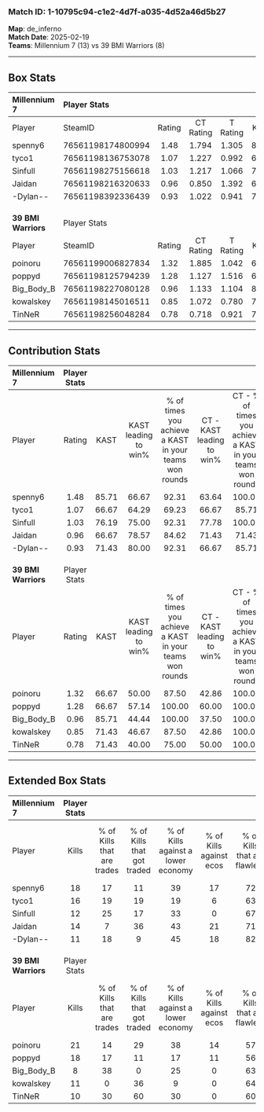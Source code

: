 ### Match ID: 1-10795c94-c1e2-4d7f-a035-4d52a46d5b27  
**Map**: de_inferno  
**Match Date**: 2025-02-19  
**Teams**: Millennium 7 (13) vs 39 BMI Warriors (8)  

---  

## Box Stats  

| **Millennium 7**    | Player Stats      |        |           |          |       |       |       |         |        |      |     |
| :- | :- | :-: | :-: | :-: | :-: | :-: | :-: | :-: | :-: | :-: | :-: |
| Player              | SteamID           | Rating | CT Rating | T Rating | KAST  |  ADR  | Kills | Assists | Deaths | K/D  | HS% |
| spenny6             | 76561198174800994 |  1.48  |   1.794   |  1.305   | 85.71 | 106.1 |  18   |    9    |   13   | 1.38 | 50  |
| tyco1               | 76561198136753078 |  1.07  |   1.227   |  0.992   | 66.67 | 58.0  |  16   |    2    |   13   | 1.23 | 68  |
| Sinfull             | 76561198275156618 |  1.03  |   1.217   |  1.066   | 76.19 | 65.7  |  12   |    7    |   13   | 0.92 | 33  |
| Jaidan              | 76561198216320633 |  0.96  |   0.850   |  1.392   | 66.67 | 79.5  |  14   |    7    |   18   | 0.78 | 85  |
| -Dylan--            | 76561198392336439 |  0.93  |   1.022   |  0.941   | 71.43 | 57.6  |  11   |    4    |   12   | 0.92 | 54  |
|                     |                   |        |           |          |       |       |       |         |        |      |     |
|                     |                   |        |           |          |       |       |       |         |        |      |     |
|                     |                   |        |           |          |       |       |       |         |        |      |     |
| **39 BMI Warriors** | Player Stats      |        |           |          |       |       |       |         |        |      |     |
| Player              | SteamID           | Rating | CT Rating | T Rating | KAST  |  ADR  | Kills | Assists | Deaths | K/D  | HS% |
| poinoru             | 76561199006827834 |  1.32  |   1.885   |  1.042   | 66.67 | 93.0  |  21   |    3    |   16   | 1.31 | 52  |
| poppyd              | 76561198125794239 |  1.28  |   1.127   |  1.516   | 66.67 | 83.9  |  18   |    5    |   12   | 1.50 | 50  |
| Big_Body_B          | 76561198227080128 |  0.96  |   1.133   |  1.104   | 85.71 | 70.0  |   8   |   10    |   13   | 0.62 | 37  |
| kowalskey           | 76561198145016511 |  0.85  |   1.072   |  0.780   | 71.43 | 55.6  |  11   |    3    |   15   | 0.73 | 72  |
| TinNeR              | 76561198256048284 |  0.78  |   0.718   |  0.921   | 71.43 | 56.3  |  10   |    3    |   16   | 0.63 | 50  |
---  

## Contribution Stats  

| **Millennium 7**    | Player Stats |       |                      |                                                        |                           |                                                             |                          |                                                            |
| :- | :-: | :-: | :-: | :-: | :-: | :-: | :-: | :-: |
| Player              |    Rating    | KAST  | KAST leading to win% | % of times you achieve a KAST in your teams won rounds | CT - KAST leading to win% | CT - % of times you achieve a KAST in your teams won rounds | T - KAST leading to win% | T - % of times you achieve a KAST in your teams won rounds |
| spenny6             |     1.48     | 85.71 |        66.67         |                         92.31                          |           63.64           |                           100.00                            |          71.43           |                           83.33                            |
| tyco1               |     1.07     | 66.67 |        64.29         |                         69.23                          |           66.67           |                            85.71                            |          60.00           |                           50.00                            |
| Sinfull             |     1.03     | 76.19 |        75.00         |                         92.31                          |           77.78           |                           100.00                            |          71.43           |                           83.33                            |
| Jaidan              |     0.96     | 66.67 |        78.57         |                         84.62                          |           71.43           |                            71.43                            |          85.71           |                           100.00                           |
| -Dylan--            |     0.93     | 71.43 |        80.00         |                         92.31                          |           66.67           |                            85.71                            |          100.00          |                           100.00                           |
|                     |              |       |                      |                                                        |                           |                                                             |                          |                                                            |
|                     |              |       |                      |                                                        |                           |                                                             |                          |                                                            |
|                     |              |       |                      |                                                        |                           |                                                             |                          |                                                            |
| **39 BMI Warriors** | Player Stats |       |                      |                                                        |                           |                                                             |                          |                                                            |
| Player              |    Rating    | KAST  | KAST leading to win% | % of times you achieve a KAST in your teams won rounds | CT - KAST leading to win% | CT - % of times you achieve a KAST in your teams won rounds | T - KAST leading to win% | T - % of times you achieve a KAST in your teams won rounds |
| poinoru             |     1.32     | 66.67 |        50.00         |                         87.50                          |           42.86           |                           100.00                            |          57.14           |                           80.00                            |
| poppyd              |     1.28     | 66.67 |        57.14         |                         100.00                         |           60.00           |                           100.00                            |          55.56           |                           100.00                           |
| Big_Body_B          |     0.96     | 85.71 |        44.44         |                         100.00                         |           37.50           |                           100.00                            |          50.00           |                           100.00                           |
| kowalskey           |     0.85     | 71.43 |        46.67         |                         87.50                          |           42.86           |                           100.00                            |          50.00           |                           80.00                            |
| TinNeR              |     0.78     | 71.43 |        40.00         |                         75.00                          |           50.00           |                           100.00                            |          33.33           |                           60.00                            |
---  

## Extended Box Stats  

| **Millennium 7**    | Player Stats |                            |                            |                                    |                         |                              |                                 |        |                             |                                     |                          |                               |                            |
| :- | :-: | :-: | :-: | :-: | :-: | :-: | :-: | :-: | :-: | :-: | :-: | :-: | :-: |
| Player              |    Kills     | % of Kills that are trades | % of Kills that got traded | % of Kills against a lower economy | % of Kills against ecos | % of Kills that are flawless | % of Kills that are close duels | Deaths | % of Deaths that get traded | % of Deaths against a lower economy | % of Deaths against ecos | % of Deaths that are flawless | % of Deaths that are close |
| spenny6             |      18      |             17             |             11             |                 39                 |           17            |              72              |                6                |   13   |             31              |                 31                  |            0             |              46               |             15             |
| tyco1               |      16      |             19             |             19             |                 19                 |            6            |              63              |                0                |   13   |             15              |                 38                  |            0             |              69               |             0              |
| Sinfull             |      12      |             25             |             17             |                 33                 |            0            |              67              |                0                |   13   |             38              |                 31                  |            0             |              62               |             8              |
| Jaidan              |      14      |             7              |             36             |                 43                 |           21            |              71              |                7                |   18   |             28              |                 28                  |            6             |              50               |             17             |
| -Dylan--            |      11      |             18             |             9              |                 45                 |           18            |              82              |                0                |   12   |             17              |                 25                  |            0             |              50               |             0              |
|                     |              |                            |                            |                                    |                         |                              |                                 |        |                             |                                     |                          |                               |                            |
|                     |              |                            |                            |                                    |                         |                              |                                 |        |                             |                                     |                          |                               |                            |
|                     |              |                            |                            |                                    |                         |                              |                                 |        |                             |                                     |                          |                               |                            |
| **39 BMI Warriors** | Player Stats |                            |                            |                                    |                         |                              |                                 |        |                             |                                     |                          |                               |                            |
| Player              |    Kills     | % of Kills that are trades | % of Kills that got traded | % of Kills against a lower economy | % of Kills against ecos | % of Kills that are flawless | % of Kills that are close duels | Deaths | % of Deaths that get traded | % of Deaths against a lower economy | % of Deaths against ecos | % of Deaths that are flawless | % of Deaths that are close |
| poinoru             |      21      |             14             |             29             |                 38                 |           14            |              57              |                5                |   16   |             19              |                 19                  |            6             |              63               |             6              |
| poppyd              |      18      |             17             |             11             |                 17                 |           11            |              56              |                6                |   12   |             25              |                 33                  |            8             |              83               |             0              |
| Big_Body_B          |      8       |             38             |             0              |                 25                 |            0            |              63              |               13                |   13   |             23              |                 15                  |            0             |              85               |             8              |
| kowalskey           |      11      |             0              |             36             |                 9                  |            0            |              64              |               18                |   15   |             13              |                 20                  |            0             |              80               |             0              |
| TinNeR              |      10      |             30             |             60             |                 30                 |            0            |              60              |               10                |   16   |             13              |                 25                  |            0             |              63               |             0              |
